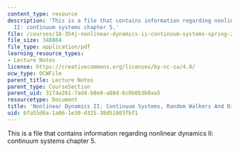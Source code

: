 ```yaml
---
content_type: resource
description: 'This is a file that contains information regarding nonlinear dynamics
  II: continuum systems chapter 5.'
file: /courses/18-354j-nonlinear-dynamics-ii-continuum-systems-spring-2015/6fa55d6a1a061e30d32538d51803fbf1_MIT18_354JS15_Ch5.pdf
file_size: 348804
file_type: application/pdf
learning_resource_types:
- Lecture Notes
license: https://creativecommons.org/licenses/by-nc-sa/4.0/
ocw_type: OCWFile
parent_title: Lecture Notes
parent_type: CourseSection
parent_uid: 3174a261-7ad4-b8e9-a80d-6c0b8b3b0aa5
resourcetype: Document
title: 'Nonlinear Dynamics II: Continuum Systems, Random Walkers And Diffusion'
uid: 6fa55d6a-1a06-1e30-d325-38d51803fbf1
---
```

This is a file that contains information regarding nonlinear dynamics II: continuum systems chapter 5.